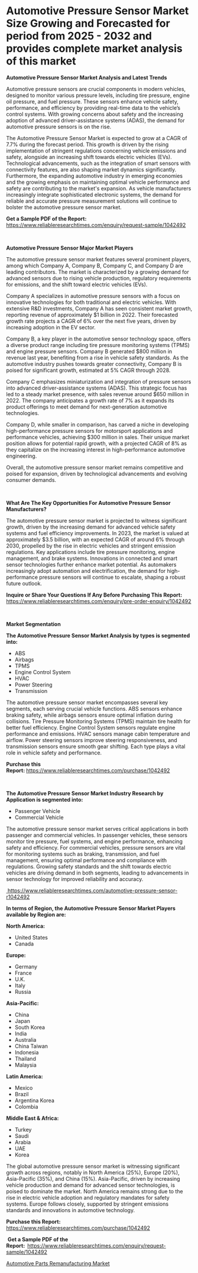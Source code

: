 <p><h1>Automotive Pressure Sensor Market Size Growing and Forecasted for period from 2025 - 2032 and provides complete market analysis of this market</h1></p><p><strong>Automotive Pressure Sensor Market Analysis and Latest Trends</strong></p>
<p><p>Automotive pressure sensors are crucial components in modern vehicles, designed to monitor various pressure levels, including tire pressure, engine oil pressure, and fuel pressure. These sensors enhance vehicle safety, performance, and efficiency by providing real-time data to the vehicle’s control systems. With growing concerns about safety and the increasing adoption of advanced driver-assistance systems (ADAS), the demand for automotive pressure sensors is on the rise.</p><p>The Automotive Pressure Sensor Market is expected to grow at a CAGR of 7.7% during the forecast period. This growth is driven by the rising implementation of stringent regulations concerning vehicle emissions and safety, alongside an increasing shift towards electric vehicles (EVs). Technological advancements, such as the integration of smart sensors with connectivity features, are also shaping market dynamics significantly. Furthermore, the expanding automotive industry in emerging economies and the growing emphasis on maintaining optimal vehicle performance and safety are contributing to the market's expansion. As vehicle manufacturers increasingly integrate sophisticated electronic systems, the demand for reliable and accurate pressure measurement solutions will continue to bolster the automotive pressure sensor market.</p></p>
<p><strong>Get a Sample PDF of the Report:&nbsp;</strong> <a href="https://www.reliableresearchtimes.com/enquiry/request-sample/1042492?utm_campaign=3444&utm_medium=2&utm_source=Github&utm_content=ia&utm_term=30032025&utm_id=automotive-pressure-sensor">https://www.reliableresearchtimes.com/enquiry/request-sample/1042492</a></p>
<p>&nbsp;</p>
<p><strong>Automotive Pressure Sensor Major Market Players</strong></p>
<p><p>The automotive pressure sensor market features several prominent players, among which Company A, Company B, Company C, and Company D are leading contributors. The market is characterized by a growing demand for advanced sensors due to rising vehicle production, regulatory requirements for emissions, and the shift toward electric vehicles (EVs).</p><p>Company A specializes in automotive pressure sensors with a focus on innovative technologies for both traditional and electric vehicles. With extensive R&D investments, Company A has seen consistent market growth, reporting revenue of approximately $1 billion in 2022. Their forecasted growth rate projects a CAGR of 6% over the next five years, driven by increasing adoption in the EV sector.</p><p>Company B, a key player in the automotive sensor technology space, offers a diverse product range including tire pressure monitoring systems (TPMS) and engine pressure sensors. Company B generated $800 million in revenue last year, benefiting from a rise in vehicle safety standards. As the automotive industry pushes towards greater connectivity, Company B is poised for significant growth, estimated at 5% CAGR through 2028.</p><p>Company C emphasizes miniaturization and integration of pressure sensors into advanced driver-assistance systems (ADAS). This strategic focus has led to a steady market presence, with sales revenue around $650 million in 2022. The company anticipates a growth rate of 7% as it expands its product offerings to meet demand for next-generation automotive technologies.</p><p>Company D, while smaller in comparison, has carved a niche in developing high-performance pressure sensors for motorsport applications and performance vehicles, achieving $300 million in sales. Their unique market position allows for potential rapid growth, with a projected CAGR of 8% as they capitalize on the increasing interest in high-performance automotive engineering. </p><p>Overall, the automotive pressure sensor market remains competitive and poised for expansion, driven by technological advancements and evolving consumer demands.</p></p>
<p>&nbsp;</p>
<p><strong>What Are The Key Opportunities For Automotive Pressure Sensor Manufacturers?</strong></p>
<p><p>The automotive pressure sensor market is projected to witness significant growth, driven by the increasing demand for advanced vehicle safety systems and fuel efficiency improvements. In 2023, the market is valued at approximately $3.5 billion, with an expected CAGR of around 6% through 2030, propelled by the rise in electric vehicles and stringent emission regulations. Key applications include tire pressure monitoring, engine management, and brake systems. Innovations in connected and smart sensor technologies further enhance market potential. As automakers increasingly adopt automation and electrification, the demand for high-performance pressure sensors will continue to escalate, shaping a robust future outlook.</p></p>
<p><strong>Inquire or Share Your Questions If Any Before Purchasing This Report:</strong> <a href="https://www.reliableresearchtimes.com/enquiry/pre-order-enquiry/1042492?utm_campaign=3444&utm_medium=2&utm_source=Github&utm_content=ia&utm_term=30032025&utm_id=automotive-pressure-sensor">https://www.reliableresearchtimes.com/enquiry/pre-order-enquiry/1042492</a></p>
<p>&nbsp;</p>
<p><strong>Market Segmentation</strong></p>
<p><strong>The Automotive Pressure Sensor Market Analysis by types is segmented into:</strong></p>
<p><ul><li>ABS</li><li>Airbags</li><li>TPMS</li><li>Engine Control System</li><li>HVAC</li><li>Power Steering</li><li>Transmission</li></ul></p>
<p><p>The automotive pressure sensor market encompasses several key segments, each serving crucial vehicle functions. ABS sensors enhance braking safety, while airbags sensors ensure optimal inflation during collisions. Tire Pressure Monitoring Systems (TPMS) maintain tire health for better fuel efficiency. Engine Control System sensors regulate engine performance and emissions. HVAC sensors manage cabin temperature and airflow. Power steering sensors improve steering responsiveness, and transmission sensors ensure smooth gear shifting. Each type plays a vital role in vehicle safety and performance.</p></p>
<p><strong>Purchase this Report:&nbsp;</strong><a href="https://www.reliableresearchtimes.com/purchase/1042492?utm_campaign=3444&utm_medium=2&utm_source=Github&utm_content=ia&utm_term=30032025&utm_id=automotive-pressure-sensor">https://www.reliableresearchtimes.com/purchase/1042492</a></p>
<p>&nbsp;</p>
<p><strong>The Automotive Pressure Sensor Market Industry Research by Application is segmented into:</strong></p>
<p><ul><li>Passenger Vehicle</li><li>Commercial Vehicle</li></ul></p>
<p><p>The automotive pressure sensor market serves critical applications in both passenger and commercial vehicles. In passenger vehicles, these sensors monitor tire pressure, fuel systems, and engine performance, enhancing safety and efficiency. For commercial vehicles, pressure sensors are vital for monitoring systems such as braking, transmission, and fuel management, ensuring optimal performance and compliance with regulations. Growing safety standards and the shift towards electric vehicles are driving demand in both segments, leading to advancements in sensor technology for improved reliability and accuracy.</p></p>
<p><a href="https://www.reliableresearchtimes.com/automotive-pressure-sensor-r1042492?utm_campaign=3444&utm_medium=2&utm_source=Github&utm_content=ia&utm_term=30032025&utm_id=automotive-pressure-sensor">&nbsp;https://www.reliableresearchtimes.com/automotive-pressure-sensor-r1042492</a></p>
<p><strong>In terms of Region, the Automotive Pressure Sensor Market Players available by Region are:</strong></p>
<p>
    <p> <strong> North America: </strong>
        <ul>
            <li>United States</li>
            <li>Canada</li>
        </ul>
        </p> 
    <p> <strong> Europe: </strong>
        <ul>
            <li>Germany</li>
            <li>France</li>
            <li>U.K.</li>
            <li>Italy</li>
            <li>Russia</li>
        </ul>
        </p> 
    <p> <strong> Asia-Pacific: </strong>
        <ul>
            <li>China</li>
            <li>Japan</li>
            <li>South Korea</li>
            <li>India</li>
            <li>Australia</li>
            <li>China Taiwan</li>
            <li>Indonesia</li>
            <li>Thailand</li>
            <li>Malaysia</li>
        </ul>
        </p> 
    <p> <strong> Latin America: </strong>
        <ul>
            <li>Mexico</li>
            <li>Brazil</li>
            <li>Argentina Korea</li>
            <li>Colombia</li>
        </ul>
        </p> 
    <p> <strong> Middle East & Africa: </strong>
        <ul>
            <li>Turkey</li>
            <li>Saudi</li>
            <li>Arabia</li>
            <li>UAE</li>
            <li>Korea</li>
        </ul>
    </p>
    </p>
<p><p>The global automotive pressure sensor market is witnessing significant growth across regions, notably in North America (25%), Europe (20%), Asia-Pacific (35%), and China (15%). Asia-Pacific, driven by increasing vehicle production and demand for advanced sensor technologies, is poised to dominate the market. North America remains strong due to the rise in electric vehicle adoption and regulatory mandates for safety systems. Europe follows closely, supported by stringent emissions standards and innovations in automotive technology.</p></p>
<p><strong>Purchase this Report: </strong><a href="https://www.reliableresearchtimes.com/purchase/1042492?utm_campaign=3444&utm_medium=2&utm_source=Github&utm_content=ia&utm_term=30032025&utm_id=automotive-pressure-sensor">https://www.reliableresearchtimes.com/purchase/1042492</a></p>
<p>&nbsp;<strong>Get a Sample PDF of the Report:&nbsp;&nbsp;</strong><a href="https://www.reliableresearchtimes.com/enquiry/request-sample/1042492?utm_campaign=3444&utm_medium=2&utm_source=Github&utm_content=ia&utm_term=30032025&utm_id=automotive-pressure-sensor">https://www.reliableresearchtimes.com/enquiry/request-sample/1042492</a></p>
<p><strong></strong></p>
<p><p><a href="https://github.com/lanuskarnajc/Market-Research-Report-List-1/blob/main/automotive-parts-remanufacturing-market.md?utm_campaign=3444&utm_medium=2&utm_source=Github&utm_content=ia&utm_term=30032025&utm_id=automotive-pressure-sensor">Automotive Parts Remanufacturing Market</a></p></p>
